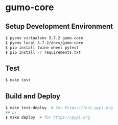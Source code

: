 # gumo-core

## Setup Development Environment

```sh
$ pyenv virtualenv 3.7.2 gumo-core
$ pyenv local 3.7.2/envs/gumo-core
$ pip install twine wheel pytest
$ pip install -r requirements.txt
```

## Test

```sh
$ make test
```

## Build and Deploy

```sh
$ make test-deploy  # for https://test.pypi.org
## or
$ make deploy  # for https://pypi.org
```
